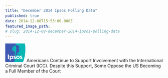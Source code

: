 ```yaml
---
title: "December 2014 Ipsos Polling Data"
published: true
date: 2014-12-08T15:53:00.000Z
featured_image_path:
# slug: 2014-12-08-december-2014-ipsos-polling-data
---
```

![](/uploads/1430405948577_logo-hdr-ipsos.gif) Americans Continue to Support Involvement with the International Criminal Court (ICC). Despite this Support, Some Oppose the US Becoming a Full Member of the Court
